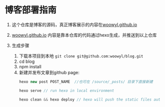# 博客部署指南

1. 这个仓库是博客的源码，真正博客展示的内容在[woowyl.github.io](https://github.com/woowyl/woowyl.github.io) 

2. [woowyl.github.io](https://github.com/woowyl/woowyl.github.io) 内容是靠本仓库的代码通过hexo生成，并推送到以上仓库

3. 生成步骤
   1. 下载本项目到本地
   `git clone git@github.com:woowyl/blog.git`
   2. cd blog
   3. npm install
   4. 新建并发布文章到github page:
      ``` js
      hexo new post POST_NAME  //也可在 /source/_posts/ 目录下直接新建

      hexo serve // run hexo in local environment
      
      hexo clean && hexo deploy // hexo will push the static files automatically into the specific branch(gh-pages) of your repo!
      ```

